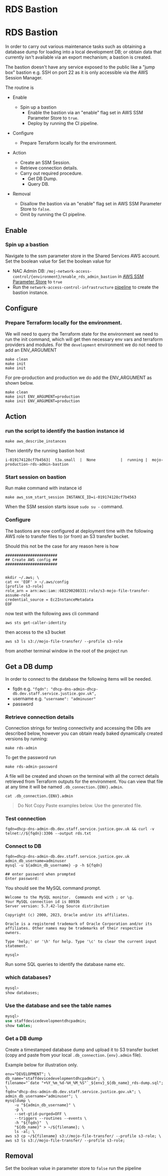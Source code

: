 # RDS Bastion

# RDS Bastion

In order to carry out various maintenance tasks such as obtaining a database dump for loading into a local development DB; or obtain data that currently isn't available via an export mechanism; a bastion is created.

The bastion doesn't have any service exposed to the public like a "jump box" bastion e.g. SSH on port 22 as it is only accessible via the AWS Session Manager.

The routine is

- Enable

  - Spin up a bastion
    - Enable the bastion via an "enable" flag set in AWS SSM Parameter Store to `true`.
    - Deploy by running the CI pipeline.


- Configure
  - Prepare Terraform locally for the environment.


- Action
  - Create an SSM Session.
  - Retrieve connection details.
  - Carry out required procedure.
    - Get DB Dump.
    - Query DB.


- Removal
  - Disallow the bastion via an "enable" flag set in AWS SSM Parameter Store to `false`.
  - Omit by running the CI pipeline.

## Enable

### Spin up a bastion

Navigate to the ssm parameter store in the Shared Services AWS account.
Set the boolean value for
Set the boolean value for
- NAC Admin DB: `/moj-network-access-control/{environment}/enable_rds_admin_bastion` in [AWS SSM Parameter Store](https://eu-west-2.console.aws.amazon.com/systems-manager/parameters/?region=eu-west-2&tab=Table) to `true`
- Run the `network-access-control-infrastructure` [pipeline](https://eu-west-2.console.aws.amazon.com/codesuite/codepipeline/pipelines/network-access-control-infrastructure/view?region=eu-west-2) to create the bastion instance.

## Configure

### Prepare Terraform locally for the environment.

We will need to query the Terraform state for the environment we need to run the init command, which will get then necessary env vars and terraform providers and modules.
For the `development` environment we do not need to add an ENV_ARGUMENT

```
make clean
make init
make init
```

For pre-production and production we do add the ENV_ARGUMENT as shown below.

```
make clean
make init ENV_ARGUMENT=production
make init ENV_ARGUMENT=production
```


## Action

### run the script to identify the bastion instance id

```
make aws_describe_instances
```

Then identify the running bastion host

```
i-019174128cf7b4563|  t3a.small  |  None           |  running |  mojo-production-rds-admin-bastion
```

### Start session on bastion

Run make command with instance id

```
make aws_ssm_start_session INSTANCE_ID=i-019174128cf7b4563
```

When the SSM session starts issue `sudo su -` command.

### Configure

The bastions are now configured at deployment time with the following AWS role to transfer files to (or from) an S3 transfer bucket.

Should this not be the case for any reason here is how

```
#######################
## Create AWS config ##
#######################


mkdir ~/.aws; \
cat << 'EOF' > ~/.aws/config
[profile s3-role]
role_arn = arn:aws:iam::683290208331:role/s3-mojo-file-transfer-assume-role
credential_source = Ec2InstanceMetadata
EOF
```

now test with the following aws cli command

```
aws sts get-caller-identity
```

then access to the s3 bucket

```
aws s3 ls s3://mojo-file-transfer/ --profile s3-role
```



from another terminal window in the root of the project run

## Get a DB dump

In order to connect to the database the following items will be needed.

- fqdn e.g. `"fqdn": "dhcp-dns-admin-dhcp-db.dev.staff.service.justice.gov.uk",`
- username e.g. `"username": "adminuser"`
- password

### Retrieve connection details

Connection strings for testing connectivity and accessing the DBs are described below, however you can obtain ready baked dynamically created versions by running:

```shell
make rds-admin
```

To get the password run

```shell
make rds-admin-password
```

A file will be created and shown on the terminal with all the correct details retrieved from Terraform outputs for the environment. You can view that file at any time it will be named `.db_connection.{ENV}.admin`.

```shell
cat .db_connection.{ENV}.admin
```

> Do Not Copy Paste examples below. Use the generated file.

### Test connection

```shell
fqdn=dhcp-dns-admin-db.dev.staff.service.justice.gov.uk && curl -v telnet://${fqdn}:3306 --output rds.txt
```

### Connect to DB

```shell
fqdn=dhcp-dns-admin-db.dev.staff.service.justice.gov.uk
admin_db_username=adminuser
mysql -u ${admin_db_username} -p -h ${fqdn}

## enter password when prompted
Enter password:
```

You should see the MySQL command prompt.

```shell
Welcome to the MySQL monitor.  Commands end with ; or \g.
Your MySQL connection id is 80936
Server version: 5.7.42-log Source distribution

Copyright (c) 2000, 2023, Oracle and/or its affiliates.

Oracle is a registered trademark of Oracle Corporation and/or its
affiliates. Other names may be trademarks of their respective
owners.

Type 'help;' or '\h' for help. Type '\c' to clear the current input statement.

mysql>
```

Run some SQL queries to identify the database name etc.

### which databases?

```sql
mysql>
show databases;
```

### Use the database and see the table names

```sql
mysql>
use staffdevicedevelopmentdhcpadmin;
show tables;
```

### Get a DB dump

Create a timestamped database dump and upload it to S3 transfer bucket (copy and paste from your local `.db_connection.{env}.admin` file).

Example below for illustration only.
```shell
env="DEVELOPMENT"; \
db_name="staffdevicedevelopmentdhcpadmin"; \
filename="`date "+%Y_%m_%d-%H_%M_%S"`_${env}_${db_name}_rds-dump.sql"; \
fqdn="dhcp-dns-admin-db.dev.staff.service.justice.gov.uk"; \
admin_db_username="adminuser"; \
mysqldump \
	-u "${admin_db_username}" \
	-p \
	--set-gtid-purged=OFF \
	--triggers --routines --events \
	-h "${fqdn}"  \
	"${db_name}" > ~/${filename}; \
	ls -al; \
aws s3 cp ~/${filename} s3://mojo-file-transfer/ --profile s3-role; \
aws s3 ls s3://mojo-file-transfer/ --profile s3-role;
```

## Removal

Set the boolean value in parameter store to `false`
run the pipeline
